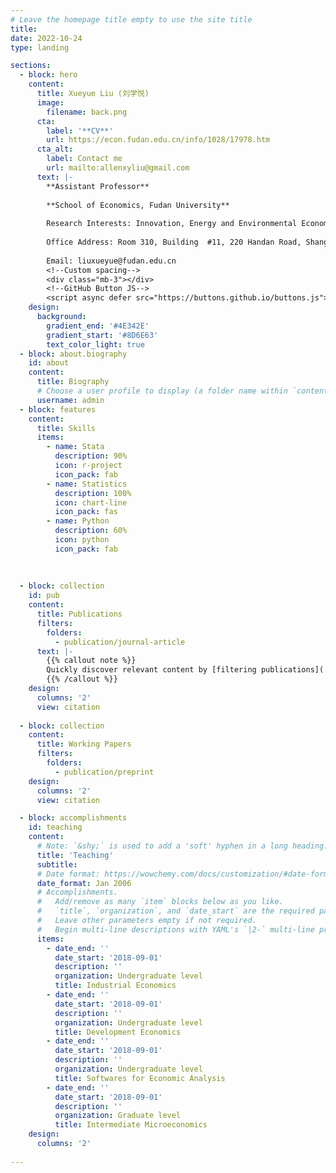 ```yaml
---
# Leave the homepage title empty to use the site title
title:
date: 2022-10-24
type: landing

sections:
  - block: hero
    content:
      title: Xueyue Liu (刘学悦)
      image:
        filename: back.png
      cta:
        label: '**CV**'
        url: https://econ.fudan.edu.cn/info/1028/17978.htm
      cta_alt:
        label: Contact me
        url: mailto:allenxyliu@gmail.com
      text: |-
        **Assistant Professor**
    
        **School of Economics, Fudan University**
    
        Research Interests: Innovation, Energy and Environmental Economics, Economics of Gender (I mainly use all kinds of firm- and individual-level data in China)
    
        Office Address: Room 310, Building  #11, 220 Handan Road, Shanghai, China
    
        Email: liuxueyue@fudan.edu.cn
        <!--Custom spacing-->
        <div class="mb-3"></div>
        <!--GitHub Button JS-->
        <script async defer src="https://buttons.github.io/buttons.js"></script>
    design:
      background:
        gradient_end: '#4E342E'
        gradient_start: '#8D6E63'
        text_color_light: true
  - block: about.biography
    id: about
    content:
      title: Biography
      # Choose a user profile to display (a folder name within `content/authors/`)
      username: admin
  - block: features
    content:
      title: Skills
      items:
        - name: Stata
          description: 90%
          icon: r-project
          icon_pack: fab
        - name: Statistics
          description: 100%
          icon: chart-line
          icon_pack: fas
        - name: Python
          description: 60%
          icon: python
          icon_pack: fab
  
  
  
  - block: collection
    id: pub
    content:
      title: Publications
      filters:
        folders:
          - publication/journal-article
      text: |-
        {{% callout note %}}
        Quickly discover relevant content by [filtering publications](./publication/).
        {{% /callout %}}
    design:
      columns: '2'
      view: citation
    
  - block: collection
    content:
      title: Working Papers
      filters:
        folders:
          - publication/preprint
    design:
      columns: '2'
      view: citation

  - block: accomplishments
    id: teaching
    content:
      # Note: `&shy;` is used to add a 'soft' hyphen in a long heading.
      title: 'Teaching'
      subtitle:
      # Date format: https://wowchemy.com/docs/customization/#date-format
      date_format: Jan 2006
      # Accomplishments.
      #   Add/remove as many `item` blocks below as you like.
      #   `title`, `organization`, and `date_start` are the required parameters.
      #   Leave other parameters empty if not required.
      #   Begin multi-line descriptions with YAML's `|2-` multi-line prefix.
      items:
        - date_end: ''
          date_start: '2018-09-01'
          description: ''
          organization: Undergraduate level
          title: Industrial Economics
        - date_end: ''
          date_start: '2018-09-01'
          description: ''
          organization: Undergraduate level
          title: Development Economics
        - date_end: ''
          date_start: '2018-09-01'
          description: ''
          organization: Undergraduate level
          title: Softwares for Economic Analysis
        - date_end: ''
          date_start: '2018-09-01'
          description: ''
          organization: Graduate level
          title: Intermediate Microeconomics
    design:
      columns: '2'
  
---
```

